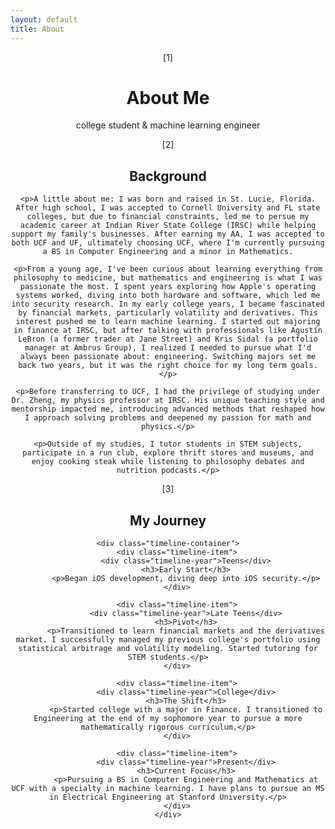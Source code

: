 ```yaml
---
layout: default
title: About
---
```

<header class="page-header">
    <span class="page-marker">[1]</span>
    <h1>About Me</h1>
    <p class="intro">college student & machine learning engineer
  

<section class="about-content">
    <span class="section-marker">[2]</span>
    <h2>Background</h2>
    
    <p>A little about me: I was born and raised in St. Lucie, Florida. After high school, I was accepted to Cornell University and FL state colleges, but due to financial constraints, led me to persue my academic career at Indian River State College (IRSC) while helping support my family's businesses. After earning my AA, I was accepted to both UCF and UF, ultimately choosing UCF, where I'm currently pursuing a BS in Computer Engineering and a minor in Mathematics.
    
    <p>From a young age, I've been curious about learning everything from philosophy to medicine, but mathematics and engineering is what I was passionate the most. I spent years exploring how Apple's operating systems worked, diving into both hardware and software, which led me into security research. In my early college years, I became fascinated by financial markets, particularly volatility and derivatives. This interest pushed me to learn machine learning. I started out majoring in finance at IRSC, but after talking with professionals like Agustín LeBron (a former trader at Jane Street) and Kris Sidal (a portfolio manager at Ambrus Group), I realized I needed to pursue what I'd always been passionate about: engineering. Switching majors set me back two years, but it was the right choice for my long term goals.</p>
    
    <p>Before transferring to UCF, I had the privilege of studying under Dr. Zheng, my physics professor at IRSC. His unique teaching style and mentorship impacted me, introducing advanced methods that reshaped how I approach solving problems and deepened my passion for math and physics.</p>
    
    <p>Outside of my studies, I tutor students in STEM subjects, participate in a run club, explore thrift stores and museums, and enjoy cooking steak while listening to philosophy debates and nutrition podcasts.</p>



<section class="journey-section">
    <span class="section-marker">[3]</span>
    <h2>My Journey</h2>
    
    <div class="timeline-container">
        <div class="timeline-item">
            <div class="timeline-year">Teens</div>
            <h3>Early Start</h3>
            <p>Began iOS development, diving deep into iOS security.</p>
        </div>
        
        <div class="timeline-item">
            <div class="timeline-year">Late Teens</div>
            <h3>Pivot</h3>
            <p>Transitioned to learn financial markets and the derivatives market. I successfully managed my previous college's portfolio using statistical arbitrage and volatility modeling. Started tutoring for STEM students.</p>
        </div>
        
        <div class="timeline-item">
            <div class="timeline-year">College</div>
            <h3>The Shift</h3>
            <p>Started college with a major in Finance. I transitioned to Engineering at the end of my sophomore year to pursue a more mathematically rigorous curriculum.</p>
        </div>
        
        <div class="timeline-item">
            <div class="timeline-year">Present</div>
            <h3>Current Focus</h3>
            <p>Pursuing a BS in Computer Engineering and Mathematics at UCF with a specialty in machine learning. I have plans to pursue an MS in Electrical Engineering at Stanford University.</p>
        </div>
    </div>
</section>
